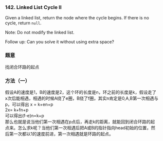 ### 142\. Linked List Cycle II

Given a linked list, return the node where the cycle begins. If there is no cycle, return `null`.

Note: Do not modify the linked list.

Follow up:
Can you solve it without using extra space?

### 题意
找闭合环路的起点  

### 方法（一）
假设A的速度是1，B的速度是2，这个环的长度是n，环之前的长度是k，假设走了x次后能相遇，相遇的时候A绕了e圈，B绕了f圈，其实n肯定是0,A,B第一次相遇与p，可以得出
x = k+en+p  
2x= k+fn+p  
可以得出(f-e)n=k+p  
那么也就是说当他们第一次相遇在p点后，再走k的距离，就能回到闭合环路的起点来。怎么求k呢？当他们第一次相遇后把A或B的指针指向head初始的位置，然后第一次都以1的速度前进，第一次相遇就是环路的起点。

